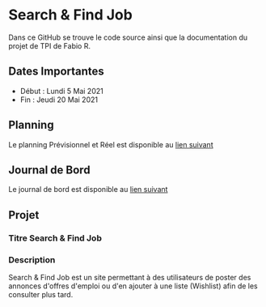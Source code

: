 # Search & Find Job
Dans ce GitHub se trouve le code source ainsi que la documentation du projet de TPI de Fabio R.
## Dates Importantes
- Début : Lundi 5 Mai 2021
- Fin : Jeudi 20 Mai 2021
## Planning
Le planning Prévisionnel et Réel est disponible au [lien suivant](https://drive.google.com/file/d/15MwdvnFOtSHaKd4KEcpWxujnINghqjvM/view?usp=sharing)
## Journal de Bord
Le journal de bord est disponible au [lien suivant](https://drive.google.com/file/d/1eMS0ELgJgVu9YN5w9_FfjsbdWHs8_sKK/view?usp=sharing)
## Projet
### Titre Search & Find Job
### Description
Search & Find Job est un site permettant à des utilisateurs de poster des annonces d'offres d'emploi ou d'en ajouter à une liste (Wishlist) afin de les consulter plus tard.
